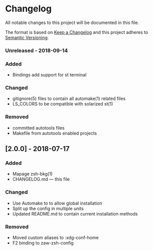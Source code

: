 # Changelog

All notable changes to this project will be documented in this file.

The format is based on [Keep a Changelog](http://keepachangelog.com/en/1.0.0/)
and this project adheres to [Semantic Versioning](http://semver.org/spec/v2.0.0.html).

### Unreleased - 2018-09-14

### Added

- Bindings add support for st terminal

### Changed

- gitignore(5) files to contain all automake(1) related files
- LS_COLORS to be compatible with solarized st(1)

### Removed

- committed autotools files
- Makefile from autotools enabled projects

## [2.0.0] - 2018-07-17

### Added
- Mapage zsh-bkg(1)
- CHANGELOG.md — this file

### Changed

- Use Automake to to allow global installation
- Split up the config in multiple units
- Updated README.md to contain current installation methods

### Removed

- Moved custom aliases to :xdg-conf-home
- F2 binding to zaw-zsh-config
